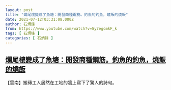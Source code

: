 ```yaml
---
layout: post
title: "爛尾樓變成了魚塘：開發商種鋼筋。釣魚的釣魚，燒飯的燒飯"
date: 2021-07-12T03:31:08.000Z
author: 石炳鋒
from: https://www.youtube.com/watch?v=Gy7egcmkF_k
tags: [ 石炳锋 ]
categories: [ 石炳锋 ]
---
```

<!--1626060668000-->
[爛尾樓變成了魚塘：開發商種鋼筋。釣魚的釣魚，燒飯的燒飯](https://www.youtube.com/watch?v=Gy7egcmkF_k)
------

<div>
【雲南】搬磚工人居然在工地的牆上寫下了驚人的詩句。
</div>
